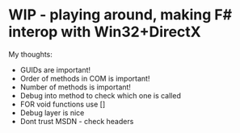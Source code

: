 # WIP - playing around, making F# interop with Win32+DirectX

My thoughts:
- GUIDs are important!
- Order of methods in COM is important!
- Number of methods is important!
- Debug into method to check which one is called
- FOR void functions use [<PreserveSig>]
- Debug layer is nice
- Dont trust MSDN - check headers
